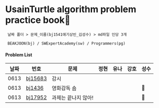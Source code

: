 # UsainTurtle algorithm problem practice book📝 
```
 날짜 폴더 > 문제_이름(bj1541애기상빈_김성수) > md파일 인당 3개 
 
 BEAKJOON(bj) / SWExpertAcademy(sw) / Programmers(pg)
 ```
#### Problem List
|날짜|번호|문제|정현|유나|강호|성수|
|---|---|---|---|---|---|---|
|0613|[bj15683](https://www.acmicpc.net/problem/15683)|감시||||
|0613|[bj1436](https://www.acmicpc.net/problem/1436)|영화감독 숌||||🔑
|0613|[bj17952](https://www.acmicpc.net/problem/17952)|과제는 끝나지 않아!||||🎈
